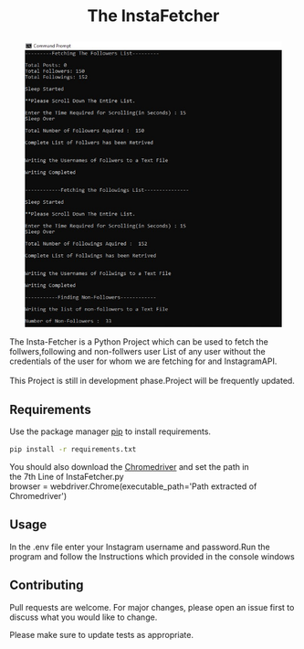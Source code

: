 # <p align = "center">The InstaFetcher</p>

<p align="center">
  <img src="Images\P1.jpg" height="500px" width = "450px" >
</p>


The Insta-Fetcher is a Python Project which can be used to fetch the follwers,following and non-follwers user List of any user without the credentials of the user for whom we are fetching for and InstagramAPI.<br><br>This Project is still in development phase.Project will be frequently updated.

## Requirements

Use the package manager [pip](https://pip.pypa.io/en/stable/) to install requirements.

```bash
pip install -r requirements.txt
```
You should also download the [Chromedriver](https://sites.google.com/a/chromium.org/chromedriver/downloads) and set the path in <br> the 7th Line of InstaFetcher.py <br>browser = webdriver.Chrome(executable_path='Path extracted of Chromedriver')

## Usage
In the .env file enter your Instagram username and password.Run the program and follow the Instructions which provided in the console windows

## Contributing
Pull requests are welcome. For major changes, please open an issue first to discuss what you would like to change.

Please make sure to update tests as appropriate.
